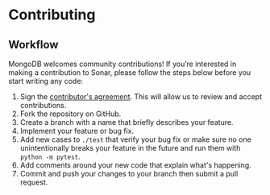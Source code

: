 # Contributing

## Workflow

MongoDB welcomes community contributions! If you’re interested in making a
contribution to Sonar, please follow the steps below before you start writing
any code:

1. Sign the [contributor's agreement](http://www.mongodb.com/contributor). This
   will allow us to review and accept contributions.
1. Fork the repository on GitHub.
1. Create a branch with a name that briefly describes your feature.
1. Implement your feature or bug fix.
1. Add new cases to `./test` that verify your bug fix or make sure no one
   unintentionally breaks your feature in the future and run them with `python
   -m pytest`.
1. Add comments around your new code that explain what's happening.
1. Commit and push your changes to your branch then submit a pull request.
